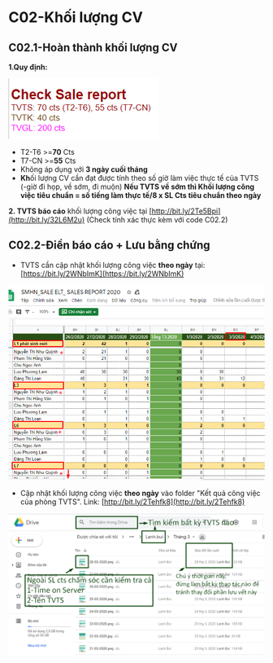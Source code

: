 # C02-Khối lượng CV

## C02.1-Hoàn thành khối lượng CV

**1.Quy định:**

![](../../.gitbook/assets/2.1%20%281%29.png)

* T2-T6 &gt;=**70** Cts
* T7-CN &gt;=**55** Cts
* Không áp dụng với **3 ngày cuối tháng**
* **Kh**ối lượng CV cần đạt được tính theo số giờ làm việc thực tế của TVTS \(-giờ đi họp, về sớm, đi muộn\) **Nếu TVTS về sớm thì Khối lượng công việc tiêu chuẩn = số tiếng làm thực tế/8 x SL Cts tiêu chuẩn theo ngày**

**2. TVTS báo cáo** khối lượng công việc tại [http://bit.ly/2Te5Bpi](http://bit.ly/32L6M2u) \(Check tính xác thực kèm với code C02.2\)

## C02.2-Điền báo cáo + Lưu bằng chứng

* TVTS cần cập nhật khối lượng công việc **theo ngày** tại: [https://bit.ly/2WNbImK](https://bit.ly/2WNbImK)

![](../../.gitbook/assets/0%20%281%29.png)

* Cập nhật khối lượng công việc **theo ngày** vào folder "Kết quả công việc của phòng TVTS". Link: [http://bit.ly/2Tehfk8](http://bit.ly/2Tehfk8)

![](../../.gitbook/assets/l1.png)

